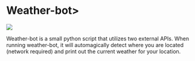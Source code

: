 # Weather-bot>

![](https://raw.github.com/nomadmtb/weather-bot/master/img/screenshot.png)

Weather-bot is a small python script that utilizes two external APIs. When running
weather-bot, it will automagically detect where you are located (network required)
and print out the current weather for your location.
